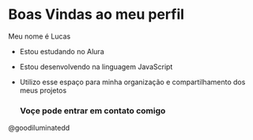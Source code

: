 # Boas Vindas ao meu perfil
Meu nome é Lucas

- Estou estudando no Alura
- Estou desenvolvendo na linguagem JavaScript
- Utilizo esse espaço para minha organização e compartilhamento dos meus projetos

  ### Voçe pode entrar em contato comigo

@goodiluminatedd

